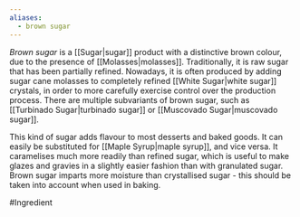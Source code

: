 ```yaml
---
aliases:
  - brown sugar
---
```

*Brown sugar* is a [[Sugar|sugar]] product with a distinctive brown colour, due to the presence of [[Molasses|molasses]]. Traditionally, it is raw sugar that has been partially refined.
Nowadays, it is often produced by adding sugar cane molasses to completely refined [[White Sugar|white sugar]] crystals, in order to more carefully exercise control over the production process. 
There are multiple subvariants of brown sugar, such as [[Turbinado Sugar|turbinado sugar]] or [[Muscovado Sugar|muscovado sugar]]. 

This kind of sugar adds flavour to most desserts and baked goods. It can easily be substituted for [[Maple Syrup|maple syrup]], and vice versa.
It caramelises much more readily than refined sugar, which is useful to make glazes and gravies in a slightly easier fashion than with granulated sugar.
Brown sugar imparts more moisture than crystallised sugar - this should be taken into account when used in baking.

#Ingredient 